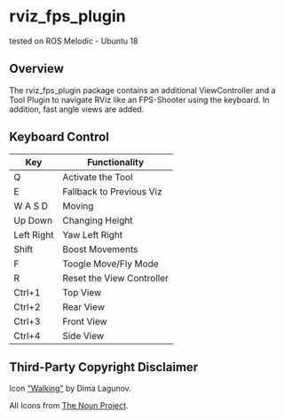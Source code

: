 rviz_fps_plugin
===============

tested on ROS Melodic - Ubuntu 18

## Overview

The rviz_fps_plugin package contains an additional ViewController and a Tool Plugin to navigate RViz like an FPS-Shooter using the keyboard. In addition, fast angle views are added.

## Keyboard Control

| Key           | Functionality        |
| ------------- | -------------        |
| Q             | Activate the Tool    |
| E             | Fallback to Previous Viz |
| W A S D       | Moving               |
| Up Down       | Changing Height      |
| Left Right    | Yaw Left Right       |
| Shift         | Boost Movements   |
| F             | Toogle Move/Fly Mode |
| R             | Reset the View Controller |
| Ctrl+1        | Top View |
| Ctrl+2        | Rear View |
| Ctrl+3        | Front View |
| Ctrl+4        | Side View |


## Third-Party Copyright Disclaimer

Icon ["Walking"](http://thenounproject.com/term/walking/26898/) by Dima Lagunov.

All Icons from [The Noun Project](http://thenounproject.com).
